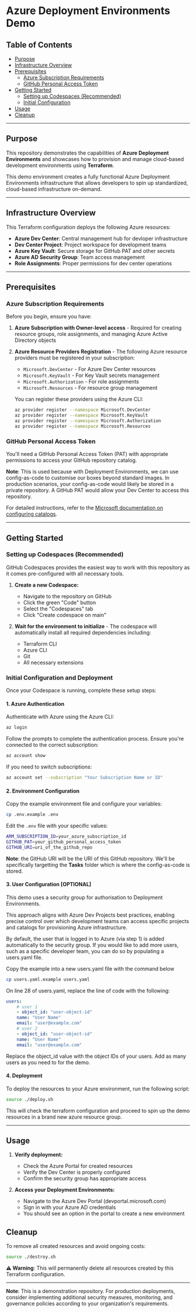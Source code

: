 # Azure Deployment Environments Demo 

## Table of Contents

- [Purpose](#purpose)
- [Infrastructure Overview](#infrastructure-overview)
- [Prerequisites](#prerequisites)
  - [Azure Subscription Requirements](#azure-subscription-requirements)
  - [GitHub Personal Access Token](#github-personal-access-token)
- [Getting Started](#getting-started)
  - [Setting up Codespaces (Recommended)](#setting-up-codespaces-recommended)
  - [Initial Configuration](#initial-configuration)
- [Usage](#usage)
- [Cleanup](#cleanup)

---

## Purpose

This repository demonstrates the capabilities of **Azure Deployment Environments** and showcases how to provision and manage cloud-based development environments using **Terraform**. 

This demo environment creates a fully functional Azure Deployment Environments infrastructure that allows developers to spin up standardized, cloud-based infrastructure on-demand.

---

## Infrastructure Overview

This Terraform configuration deploys the following Azure resources:

- **Azure Dev Center**: Central management hub for devloper infrastructure
- **Dev Center Project**: Project workspace for development teams
- **Azure Key Vault**: Secure storage for GitHub PAT and other secrets
- **Azure AD Security Group**: Team access management
- **Role Assignments**: Proper permissions for dev center operations

---

## Prerequisites

### Azure Subscription Requirements

Before you begin, ensure you have:

1. **Azure Subscription with Owner-level access** - Required for creating resource groups, role assignments, and managing Azure Active Directory objects

2. **Azure Resource Providers Registration** - The following Azure resource providers must be registered in your subscription:
   - `Microsoft.DevCenter` - For Azure Dev Center resources
   - `Microsoft.KeyVault` - For Key Vault secrets management
   - `Microsoft.Authorization` - For role assignments
   - `Microsoft.Resources` - For resource group management

   You can register these providers using the Azure CLI:
   ```bash
   az provider register --namespace Microsoft.DevCenter
   az provider register --namespace Microsoft.KeyVault
   az provider register --namespace Microsoft.Authorization
   az provider register --namespace Microsoft.Resources
   ```


### GitHub Personal Access Token

You'll need a GitHub Personal Access Token (PAT) with appropriate permissions to access your GitHub repository catalog.

**Note**: This is used because with Deployment Environments, we can use config-as-code to customise our boxes beyond standard images. In production scenarios, your config-as-code would likely be stored in a private repository. A GitHub PAT would allow your Dev Center to access this repository. 

For detailed instructions, refer to the [Microsoft documentation on configuring catalogs](https://learn.microsoft.com/en-gb/azure/deployment-environments/how-to-configure-catalog?tabs=GitHubRepoPAT#create-a-personal-access-token-in-github).

---

## Getting Started

### Setting up Codespaces (Recommended)

GitHub Codespaces provides the easiest way to work with this repository as it comes pre-configured with all necessary tools.

1. **Create a new Codespace:**
   - Navigate to the repository on GitHub
   - Click the green "Code" button
   - Select the "Codespaces" tab
   - Click "Create codespace on main"

2. **Wait for the environment to initialize** - The codespace will automatically install all required dependencies including:
   - Terraform CLI
   - Azure CLI
   - Git
   - All necessary extensions

### Initial Configuration and Deployment

Once your Codespace is running, complete these setup steps:

#### 1. Azure Authentication
Authenticate with Azure using the Azure CLI:

```bash
az login
```

Follow the prompts to complete the authentication process. Ensure you're connected to the correct subscription:

```bash
az account show
```

If you need to switch subscriptions:
```bash
az account set --subscription "Your Subscription Name or ID"
```

#### 2. Environment Configuration
Copy the example environment file and configure your variables:

```bash
cp .env.example .env
```

Edit the `.env` file with your specific values:

```bash
ARM_SUBSCRIPTION_ID=your_azure_subscription_id
GITHUB_PAT=your_github_personal_access_token
GITHUB_URI=uri_of_the_github_repo
```

**Note**: the GitHub URI will be the URI of this GitHub repository. We'll be specifically targetting the **Tasks** folder which is where the config-as-code is stored. 

#### 3. User Configuration [OPTIONAL] 

This demo uses a security group for authorisation to Deployment Environments.

This approach aligns with Azure Dev Projects best practices, enabling precise control over which development teams can access specific projects and catalogs for provisioning Azure infrastructure.

By default, the user that is logged in to Azure (via step 1) is added automatically to the security group. If you would like to add more users, such as a specific developer team, you can do so by populating a users.yaml file. 

Copy the example into a new users.yaml file with the command below

```bash
cp users.yaml.example users.yaml
```

On line 28 of users.yaml, replace the line of code with the following:

```yaml
users:
    # user 1
    - object_id: "user-object-id"
    name: "User Name"
    email: "user@example.com"
    # user 2
    - object_id: "user-object-id"
    name: "User Name"
    email: "user@example.com"
```

Replace the object_id value with the object IDs of your users. Add as many users as you need to for the demo. 

#### 4. Deployment

To deploy the resources to your Azure environment, run the following script:

```bash
source ./deploy.sh
```

This will check the terraform configuration and proceed to spin up the demo resources in a brand new azure resource group.

---
## Usage

1. **Verify deployment:**
   - Check the Azure Portal for created resources
   - Verify the Dev Center is properly configured
   - Confirm the security group has appropriate access

2. **Access your Deployment Environments:**
   - Navigate to the Azure Dev Portal (devportal.microsoft.com)
   - Sign in with your Azure AD credentials
   - You should see an option in the portal to create a new environment

## Cleanup

To remove all created resources and avoid ongoing costs:

```bash
source ./destroy.sh
```

**⚠️ Warning**: This will permanently delete all resources created by this Terraform configuration.

---

**Note**: This is a demonstration repository. For production deployments, consider implementing additional security measures, monitoring, and governance policies according to your organization's requirements.